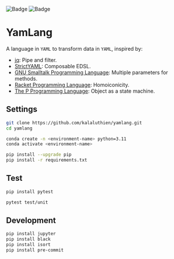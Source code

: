 ![Badge](https://github.com/kalaluthien/yamlang/actions/workflows/unit_test.yaml/badge.svg)
![Badge](https://img.shields.io/badge/python-3.11-blue.svg)

# YamLang
A language in `YAML` to transform data in `YAML`, inspired by:
- [jq](https://github.com/stedolan/jq): Pipe and filter.
- [StrictYAML](https://github.com/crdoconnor/strictyaml): Composable EDSL.
- [GNU Smalltalk Programming Language](https://github.com/gnu-smalltalk/smalltalk): Multiple parameters for methods.
- [Racket Programming Language](https://github.com/racket/racket): Homoiconicity.
- [The P Programming Language](https://github.com/p-org/P): Object as a state machine.

## Settings
```bash
git clone https://github.com/kalaluthien/yamlang.git
cd yamlang

conda create -n <environment-name> python=3.11
conda activate <environment-name>

pip install --upgrade pip
pip install -r requirements.txt
```

## Test
```bash
pip install pytest

pytest test/unit
```

## Development
```bash
pip install jupyter
pip install black
pip install isort
pip install pre-commit
```
